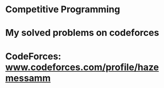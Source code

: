 # Competitive Programming
# My solved problems on codeforces
# CodeForces: www.codeforces.com/profile/hazemessamm
